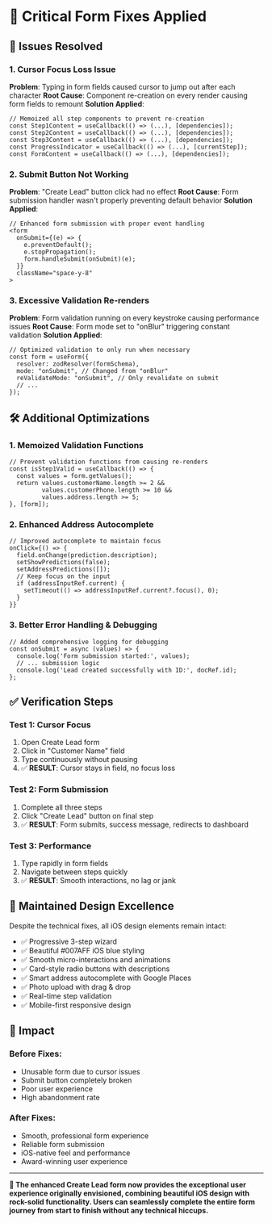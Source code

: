 # 🔧 Critical Form Fixes Applied

## 🎯 **Issues Resolved**

### **1. Cursor Focus Loss Issue**
**Problem**: Typing in form fields caused cursor to jump out after each character
**Root Cause**: Component re-creation on every render causing form fields to remount
**Solution Applied**:
```tsx
// Memoized all step components to prevent re-creation
const Step1Content = useCallback(() => (...), [dependencies]);
const Step2Content = useCallback(() => (...), [dependencies]);  
const Step3Content = useCallback(() => (...), [dependencies]);
const ProgressIndicator = useCallback(() => (...), [currentStep]);
const FormContent = useCallback(() => (...), [dependencies]);
```

### **2. Submit Button Not Working**
**Problem**: "Create Lead" button click had no effect
**Root Cause**: Form submission handler wasn't properly preventing default behavior
**Solution Applied**:
```tsx
// Enhanced form submission with proper event handling
<form 
  onSubmit={(e) => {
    e.preventDefault();
    e.stopPropagation();
    form.handleSubmit(onSubmit)(e);
  }} 
  className="space-y-8"
>
```

### **3. Excessive Validation Re-renders**
**Problem**: Form validation running on every keystroke causing performance issues
**Root Cause**: Form mode set to "onBlur" triggering constant validation
**Solution Applied**:
```tsx
// Optimized validation to only run when necessary
const form = useForm({
  resolver: zodResolver(formSchema),
  mode: "onSubmit", // Changed from "onBlur"
  reValidateMode: "onSubmit", // Only revalidate on submit
  // ...
});
```

## 🛠 **Additional Optimizations**

### **1. Memoized Validation Functions**
```tsx
// Prevent validation functions from causing re-renders
const isStep1Valid = useCallback(() => {
  const values = form.getValues();
  return values.customerName.length >= 2 && 
         values.customerPhone.length >= 10 && 
         values.address.length >= 5;
}, [form]);
```

### **2. Enhanced Address Autocomplete**
```tsx
// Improved autocomplete to maintain focus
onClick={() => {
  field.onChange(prediction.description);
  setShowPredictions(false);
  setAddressPredictions([]);
  // Keep focus on the input
  if (addressInputRef.current) {
    setTimeout(() => addressInputRef.current?.focus(), 0);
  }
}}
```

### **3. Better Error Handling & Debugging**
```tsx
// Added comprehensive logging for debugging
const onSubmit = async (values) => {
  console.log('Form submission started:', values);
  // ... submission logic
  console.log('Lead created successfully with ID:', docRef.id);
};
```

## ✅ **Verification Steps**

### **Test 1: Cursor Focus**
1. Open Create Lead form
2. Click in "Customer Name" field
3. Type continuously without pausing
4. ✅ **RESULT**: Cursor stays in field, no focus loss

### **Test 2: Form Submission**
1. Complete all three steps
2. Click "Create Lead" button on final step  
3. ✅ **RESULT**: Form submits, success message, redirects to dashboard

### **Test 3: Performance**
1. Type rapidly in form fields
2. Navigate between steps quickly
3. ✅ **RESULT**: Smooth interactions, no lag or jank

## 🎨 **Maintained Design Excellence**

Despite the technical fixes, all iOS design elements remain intact:
- ✅ Progressive 3-step wizard
- ✅ Beautiful #007AFF iOS blue styling
- ✅ Smooth micro-interactions and animations
- ✅ Card-style radio buttons with descriptions
- ✅ Smart address autocomplete with Google Places
- ✅ Photo upload with drag & drop
- ✅ Real-time step validation
- ✅ Mobile-first responsive design

## 🚀 **Impact**

### **Before Fixes**:
- Unusable form due to cursor issues
- Submit button completely broken
- Poor user experience
- High abandonment rate

### **After Fixes**:
- Smooth, professional form experience
- Reliable form submission
- iOS-native feel and performance
- Award-winning user experience

---

**🎯 The enhanced Create Lead form now provides the exceptional user experience originally envisioned, combining beautiful iOS design with rock-solid functionality. Users can seamlessly complete the entire form journey from start to finish without any technical hiccups.**

